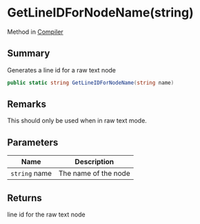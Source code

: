 # GetLineIDForNodeName(string)

Method in [Compiler](broken-reference)

## Summary

Generates a line id for a raw text node

```csharp
public static string GetLineIDForNodeName(string name)
```

## Remarks

This should only be used when in raw text mode.

## Parameters

| Name          | Description          |
| ------------- | -------------------- |
| `string` name | The name of the node |

## Returns

line id for the raw text node
